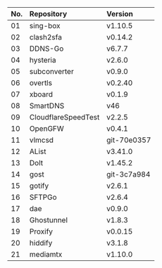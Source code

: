 | No. | Repository | Version |
| --- | :--------- | :------ |
| 01 | sing-box | v1.10.5 |
| 02 | clash2sfa | v0.14.2 |
| 03 | DDNS-Go | v6.7.7 |
| 04 | hysteria | v2.6.0 |
| 05 | subconverter | v0.9.0 |
| 06 | overtls | v0.2.40 |
| 07 | xboard | v0.1.9 |
| 08 | SmartDNS | v46 |
| 09 | CloudflareSpeedTest | v2.2.5 |
| 10 | OpenGFW | v0.4.1 |
| 11 | vlmcsd | git-70e0357 |
| 12 | AList | v3.41.0 |
| 13 | Dolt | v1.45.2 |
| 14 | gost | git-3c7a984 |
| 15 | gotify | v2.6.1 |
| 16 | SFTPGo | v2.6.4 |
| 17 | dae | v0.9.0 |
| 18 | Ghostunnel | v1.8.3 |
| 19 | Proxify | v0.0.15 |
| 20 | hiddify | v3.1.8 |
| 21 | mediamtx | v1.10.0 |
